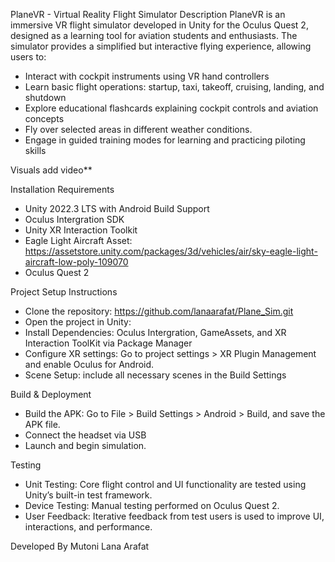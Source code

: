 PlaneVR - Virtual Reality Flight Simulator
Description
PlaneVR is an immersive VR flight simulator developed in Unity for the Oculus Quest 2, designed as a learning tool for aviation students and enthusiasts. The simulator provides a simplified but interactive flying experience, allowing users to:

- Interact with cockpit instruments using VR hand controllers
- Learn basic flight operations: startup, taxi, takeoff, cruising, landing, and shutdown
- Explore educational flashcards explaining cockpit controls and aviation concepts
- Fly over selected areas in different weather conditions.
- Engage in guided training modes for learning and practicing piloting skills

Visuals
add video**

Installation
Requirements
- Unity 2022.3 LTS with Android Build Support
- Oculus Intergration SDK
- Unity XR Interaction Toolkit
- Eagle Light Aircraft Asset: https://assetstore.unity.com/packages/3d/vehicles/air/sky-eagle-light-aircraft-low-poly-109070
- Oculus Quest 2
  
Project Setup Instructions
- Clone the repository: https://github.com/lanaarafat/Plane_Sim.git
- Open the project in Unity:
- Install Dependencies: Oculus Intergration, GameAssets, and XR Interaction ToolKit via Package Manager
- Configure XR settings: Go to project settings > XR Plugin Management and enable Oculus for Android.
- Scene Setup: include all necessary scenes in the Build Settings

Build & Deployment
- Build the APK: Go to File > Build Settings > Android > Build, and save the APK file.
- Connect the headset via USB
- Launch and begin simulation.

Testing
- Unit Testing: Core flight control and UI functionality are tested using Unity’s built-in test framework.
- Device Testing: Manual testing performed on Oculus Quest 2.
- User Feedback: Iterative feedback from test users is used to improve UI, interactions, and performance.


Developed By
Mutoni Lana Arafat

